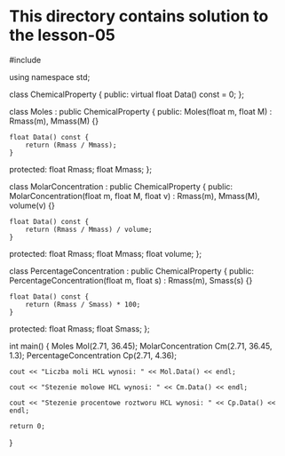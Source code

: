 # This directory contains solution to the lesson-05
#include <iostream>

using namespace std;

class ChemicalProperty {
public:
    virtual float Data() const = 0;
};

class Moles : public ChemicalProperty { 
public:
    Moles(float m, float M) : Rmass(m), Mmass(M) {}

    float Data() const {
        return (Rmass / Mmass);
    }

protected:
    float Rmass;
    float Mmass;
};

class MolarConcentration : public ChemicalProperty {
public:
    MolarConcentration(float m, float M, float v) : Rmass(m), Mmass(M), volume(v) {}

    float Data() const {
        return (Rmass / Mmass) / volume;
    }

protected:
    float Rmass;
    float Mmass;
    float volume;
};

class PercentageConcentration : public ChemicalProperty {
public:
    PercentageConcentration(float m, float s) : Rmass(m), Smass(s) {}

    float Data() const {
        return (Rmass / Smass) * 100;
    }

protected:
    float Rmass;
    float Smass;
};

int main() {
    Moles Mol(2.71, 36.45);
    MolarConcentration Cm(2.71, 36.45, 1.3);
    PercentageConcentration Cp(2.71, 4.36);

    cout << "Liczba moli HCL wynosi: " << Mol.Data() << endl;

    cout << "Stezenie molowe HCL wynosi: " << Cm.Data() << endl;

    cout << "Stezenie procentowe roztworu HCL wynosi: " << Cp.Data() << endl;

    return 0;
}
